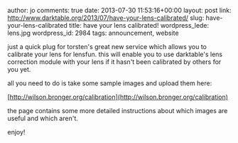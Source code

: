 author: jo
comments: true
date: 2013-07-30 11:53:16+00:00
layout: post
link: http://www.darktable.org/2013/07/have-your-lens-calibrated/
slug: have-your-lens-calibrated
title: have your lens calibrated!
wordpress_lede: lens.jpg
wordpress_id: 2984
tags: announcement, website

just a quick plug for torsten's great new service which allows you to calibrate your lens for lensfun. this will enable you to use darktable's lens correction module with your lens if it hasn't been calibrated by others for you yet.

all you need to do is take some sample images and upload them here:

[http://wilson.bronger.org/calibration](http://wilson.bronger.org/calibration)

the page contains some more detailed instructions about which images are useful and which aren't.

enjoy!
